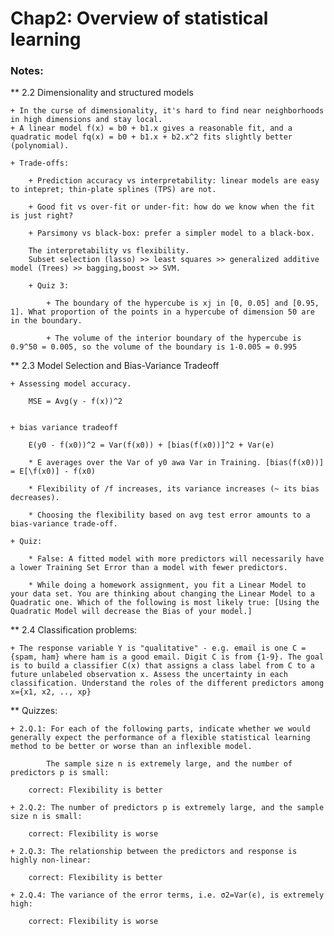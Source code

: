 # Chap2: Overview of statistical learning

### Notes:

** 2.2 Dimensionality and structured models

	+ In the curse of dimensionality, it's hard to find near neighborhoods in high dimensions and stay local.
	+ A linear model f(x) = b0 + b1.x gives a reasonable fit, and a quadratic model fq(x) = b0 + b1.x + b2.x^2 fits slightly better (polynomial).

	+ Trade-offs:
		
		+ Prediction accuracy vs interpretability: linear models are easy to intepret; thin-plate splines (TPS) are not.
		
		+ Good fit vs over-fit or under-fit: how do we know when the fit is just right?

		+ Parsimony vs black-box: prefer a simpler model to a black-box.

		The interpretability vs flexibility.
		Subset selection (lasso) >> least squares >> generalized additive model (Trees) >> bagging,boost >> SVM.

		+ Quiz 3: 
			
			+ The boundary of the hypercube is xj in [0, 0.05] and [0.95, 1]. What proportion of the points in a hypercube of dimension 50 are in the boundary. 

			+ The volume of the interior boundary of the hypercube is 0.9^50 = 0.005, so the volume of the boundary is 1-0.005 = 0.995

** 2.3 Model Selection and Bias-Variance Tradeoff

	+ Assessing model accuracy.
		
		MSE = Avg(y - f(x))^2


	+ bias variance tradeoff

		E(y0 - f(x0))^2 = Var(f(x0)) + [bias(f(x0))]^2 + Var(e)

		* E averages over the Var of y0 awa Var in Training. [bias(f(x0))] = E[\f(x0)] - f(x0)

		* Flexibility of /f increases, its variance increases (~ its bias decreases). 
		
		* Choosing the flexibility based on avg test error amounts to a bias-variance trade-off.

	+ Quiz:

		* False: A fitted model with more predictors will necessarily have a lower Training Set Error than a model with fewer predictors. 

		* While doing a homework assignment, you fit a Linear Model to your data set. You are thinking about changing the Linear Model to a Quadratic one. Which of the following is most likely true: [Using the Quadratic Model will decrease the Bias of your model.]

** 2.4 Classification problems:

	+ The response variable Y is "qualitative" - e.g. email is one C = {spam, ham} where ham is a good email. Digit C is from {1-9}. The goal is to build a classifier C(x) that assigns a class label from C to a future unlabeled observation x. Assess the uncertainty in each classification. Understand the roles of the different predictors among x={x1, x2, .., xp}


** Quizzes:
	
	+ 2.Q.1: For each of the following parts, indicate whether we would generally expect the performance of a flexible statistical learning method to be better or worse than an inflexible model.

			The sample size n is extremely large, and the number of predictors p is small:

 		correct: Flexibility is better 

	+ 2.Q.2: The number of predictors p is extremely large, and the sample size n is small:

		correct: Flexibility is worse   
	
	+ 2.Q.3: The relationship between the predictors and response is highly non-linear:

		correct: Flexibility is better   

	+ 2.Q.4: The variance of the error terms, i.e. σ2=Var(ϵ), is extremely high:

		correct: Flexibility is worse























